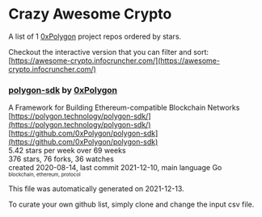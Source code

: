 # Crazy Awesome Crypto
A list of 1 [0xPolygon](https://github.com/0xPolygon) project repos ordered by stars.  

Checkout the interactive version that you can filter and sort: 
[https://awesome-crypto.infocruncher.com/](https://awesome-crypto.infocruncher.com/)  


### [polygon-sdk](https://github.com/0xPolygon/polygon-sdk) by [0xPolygon](https://github.com/0xPolygon)  
A Framework for Building Ethereum-compatible Blockchain Networks  
[https://polygon.technology/polygon-sdk/](https://polygon.technology/polygon-sdk/)  
[https://github.com/0xPolygon/polygon-sdk](https://github.com/0xPolygon/polygon-sdk)  
5.42 stars per week over 69 weeks  
376 stars, 76 forks, 36 watches  
created 2020-08-14, last commit 2021-12-10, main language Go  
<sub><sup>blockchain, ethereum, protocol</sup></sub>


This file was automatically generated on 2021-12-13.  

To curate your own github list, simply clone and change the input csv file.  